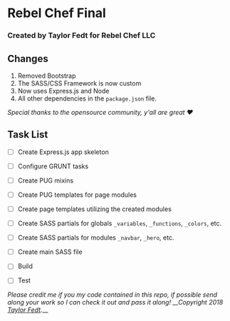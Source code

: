 # Rebel Chef Final
### Created by Taylor Fedt for Rebel Chef LLC

## Changes
  1. Removed Bootstrap
  2. The SASS/CSS Framework is now custom
  3. Now uses Express.js and Node
  4. All other dependencies in the `package.json` file.
  
*Special thanks to the opensource community, y'all are great :heart:*

## Task List
- [ ] Create Express.js app skeleton
- [ ] Configure GRUNT tasks
- [ ] Create PUG mixins
- [ ] Create PUG templates for page modules
- [ ] Create page templates utilizing the created modules
- [ ] Create SASS partials for globals `_variables`, `_functions`, `_colors`, etc.
- [ ] Create SASS partials for modules `_navbar`, `_hero`, etc.
- [ ] Create main SASS file
- [ ] Build 
- [ ] Test



*Please credit me if you my code contained in this repo, if possible send along your work so I can check it out and pass it along! __Copyright 2018 [Taylor Fedt](http://www.taylorfedt.com).*__
